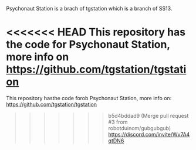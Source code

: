 Psychonaut Station is a brach of tgstation which is a branch of SS13.

<<<<<<< HEAD
This repository has the code for Psychonaut Station, more info on https://github.com/tgstation/tgstation
=======
This repository hasthe code forob Psychonaut Station, more info on: https://github.com/tgstation/tgstation
>>>>>>> b5d4bddad9 (Merge pull request #3 from robotduinom/gubgubgub)
https://discord.com/invite/Wv7A4qtDN6
